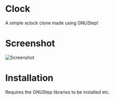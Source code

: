 # Clock
A simple xclock clone made using GNUStep!

# Screenshot
![Screenshot](Screenshots/screenshot.png "Screenshot")

# Installation
Requires the GNUStep libraries to be installed etc.
